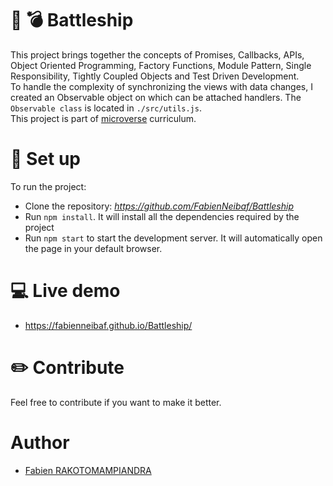 # :speedboat: :bomb: Battleship

This project brings together the concepts of Promises, Callbacks, APIs, Object Oriented Programming, Factory Functions, Module Pattern, Single Responsibility, Tightly Coupled Objects and Test Driven Development.  
To handle the complexity of synchronizing the views with data changes, I created an Observable object on which can be attached handlers. The `Observable class` is located in `./src/utils.js`.  
This project is part of [microverse](https://www.microverse.org/) curriculum.

# :electric_plug: Set up

To run the project:

- Clone the repository: _https://github.com/FabienNeibaf/Battleship_
- Run `npm install`. It will install all the dependencies required by the project
- Run `npm start` to start the development server. It will automatically open the page in your default browser.

# :computer: Live demo

- https://fabienneibaf.github.io/Battleship/

# :pencil2: Contribute

Feel free to contribute if you want to make it better.

# Author

- [Fabien RAKOTOMAMPIANDRA](https://github.com/FabienNeibaf/)
